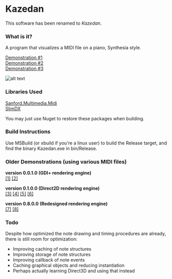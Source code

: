 # Kazedan
This software has been renamed to _Kazedan_.

### What is it?
A program that visualizes a MIDI file on a piano, Synthesia style.

[Demonstration #1](https://www.youtube.com/watch?v=ZX1CaQDmyOo)<br>
[Demonstration #2](https://www.youtube.com/watch?v=W6EMQiqftfM)<br>
[Demonstration #3](https://youtu.be/9EoHmNg9MWs)

![alt text](http://i.imgur.com/hcP8WON.png)

### Libraries Used
[Sanford.Multimedia.Midi](https://github.com/tebjan/Sanford.Multimedia.Midi)<br>
[SlimDX](https://slimdx.org/)

You may just use Nuget to restore these packages when building.

### Build Instructions
Use MSBuild (or xbuild if you're a linux user) to build the Release target, and find the binary Kazedan.exe in bin/Release.

### Older Demonstrations (using various MIDI files)
**version 0.0.1.0 (GDI+ rendering engine)**<br>
[[1]](https://streamable.com/2ta5)
[[2]](https://streamable.com/gu1p)

**version 0.1.0.0 (Direct2D rendering engine)**<br>
[[3]](https://streamable.com/kc2z)
[[4]](https://streamable.com/m7pb)
[[5]](https://streamable.com/mj1e)
[[6]](https://streamable.com/d19m)

**version 0.8.0.0 (Redesigned rendering engine)**<br>
[[7]](https://www.youtube.com/watch?v=lCzUmw7Az2k)
[[8]](https://www.youtube.com/watch?v=_VbeNVNvHyI)


### Todo
Despite how optimized the note drawing and timing procedures are already, there is still room for optimization:
- Improving caching of note structures
- Improving storage of note structures
- Improving callback of note events
- Caching graphical objects and reducing instantiation
- Perhaps actually learning Direct3D and using that instead
